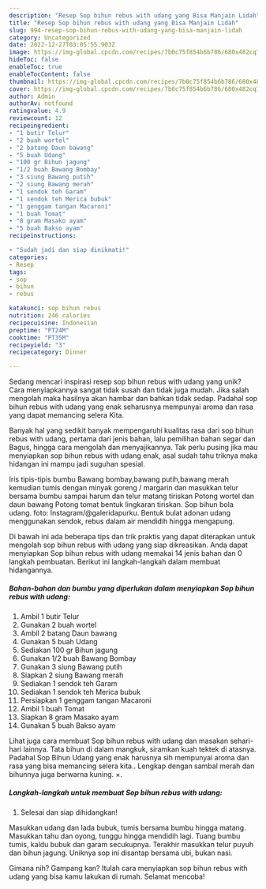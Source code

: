 ```yaml
---
description: "Resep Sop bihun rebus with udang yang Bisa Manjain Lidah"
title: "Resep Sop bihun rebus with udang yang Bisa Manjain Lidah"
slug: 994-resep-sop-bihun-rebus-with-udang-yang-bisa-manjain-lidah
category: Uncategorized
date: 2022-12-27T03:05:55.903Z
image: https://img-global.cpcdn.com/recipes/7b0c75f854b6b786/680x482cq70/sop-bihun-rebus-with-udang-foto-resep-utama.jpg
hideToc: false
enableToc: true
enableTocContent: false
thumbnail: https://img-global.cpcdn.com/recipes/7b0c75f854b6b786/680x482cq70/sop-bihun-rebus-with-udang-foto-resep-utama.jpg
cover: https://img-global.cpcdn.com/recipes/7b0c75f854b6b786/680x482cq70/sop-bihun-rebus-with-udang-foto-resep-utama.jpg
author: Admin
authorAv: notfound
ratingvalue: 4.9
reviewcount: 12
recipeingredient:
- "1 butir Telur"
- "2 buah wortel"
- "2 batang Daun bawang"
- "5 buah Udang"
- "100 gr Bihun jagung"
- "1/2 buah Bawang Bombay"
- "3 siung Bawang putih"
- "2 siung Bawang merah"
- "1 sendok teh Garam"
- "1 sendok teh Merica bubuk"
- "1 genggam tangan Macaroni"
- "1 buah Tomat"
- "8 gram Masako ayam"
- "5 buah Bakso ayam"
recipeinstructions:

- "Sudah jadi dan siap dinikmati!"
categories:
- Resep
tags:
- sop
- bihun
- rebus

katakunci: sop bihun rebus 
nutrition: 246 calories
recipecuisine: Indonesian
preptime: "PT24M"
cooktime: "PT35M"
recipeyield: "3"
recipecategory: Dinner

---
```





Sedang mencari inspirasi resep sop bihun rebus with udang yang unik? Cara menyiapkannya sangat tidak susah dan tidak juga mudah. Jika salah mengolah maka hasilnya akan hambar dan bahkan tidak sedap. Padahal sop bihun rebus with udang yang enak seharusnya mempunyai aroma dan rasa yang dapat memancing selera Kita.





Banyak hal yang sedikit banyak mempengaruhi kualitas rasa dari sop bihun rebus with udang, pertama dari jenis bahan, lalu pemilihan bahan segar dan Bagus, hingga cara mengolah dan menyajikannya. Tak perlu pusing jika mau menyiapkan sop bihun rebus with udang enak,      asal sudah tahu triknya maka hidangan ini mampu jadi suguhan spesial.














Iris tipis-tipis bumbu Bawang bombay,bawang putih,bawang merah kemudian tumis dengan minyak goreng / margarin dan masukkan telur bersama bumbu sampai harum dan telur matang tiriskan Potong wortel dan daun bawang Potong tomat bentuk lingkaran tiriskan. Sop bihun bola udang. foto: Instagram/@galeridapurku. Bentuk bulat adonan udang menggunakan sendok, rebus dalam air mendidih hingga mengapung.






Di bawah ini ada beberapa tips dan trik praktis yang dapat diterapkan untuk mengolah sop bihun rebus with udang yang siap dikreasikan. Anda dapat menyiapkan Sop bihun rebus with udang memakai 14 jenis bahan dan 0 langkah pembuatan. Berikut ini langkah-langkah dalam membuat hidangannya.

<!--inarticleads1-->

##### Bahan-bahan dan bumbu yang diperlukan dalam menyiapkan Sop bihun rebus with udang:

1. Ambil 1 butir Telur
1. Gunakan 2 buah wortel
1. Ambil 2 batang Daun bawang
1. Gunakan 5 buah Udang
1. Sediakan 100 gr Bihun jagung
1. Gunakan 1/2 buah Bawang Bombay
1. Gunakan 3 siung Bawang putih
1. Siapkan 2 siung Bawang merah
1. Sediakan 1 sendok teh Garam
1. Sediakan 1 sendok teh Merica bubuk
1. Persiapkan 1 genggam tangan Macaroni
1. Ambil 1 buah Tomat
1. Siapkan 8 gram Masako ayam
1. Gunakan 5 buah Bakso ayam


Lihat juga cara membuat Sop bihun rebus with udang dan masakan sehari-hari lainnya. Tata bihun di dalam mangkuk, siramkan kuah tektek di atasnya. Padahal Sop Bihun Udang yang enak harusnya sih mempunyai aroma dan rasa yang bisa memancing selera kita.. Lengkap dengan sambal merah dan bihunnya juga berwarna kuning. ×. 

<!--inarticleads2-->

##### Langkah-langkah untuk membuat Sop bihun rebus with udang:


1. Selesai dan siap dihidangkan!

Masukkan udang dan lada bubuk, tumis bersama bumbu hingga matang. Masukkan tahu dan oyong, tunggu hingga mendidih lagi. Tuang bumbu tumis, kaldu bubuk dan garam secukupnya. Terakhir masukkan telur puyuh dan bihun jagung. Uniknya sop ini disantap bersama ubi, bukan nasi. 

Gimana nih? Gampang kan? Itulah cara menyiapkan sop bihun rebus with udang yang bisa kamu lakukan di rumah. Selamat mencoba!
